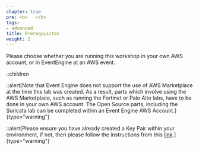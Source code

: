 ```yaml
---
chapter: true
pre: <b>   </b>
tags:
- advanced
title: Prerequisites
weight: 2
---
```


Please choose whether you are running this workshop in your own AWS account, or in EventEngine at an AWS event.

::children

::alert[Note that Event Engine does not support the use of AWS Marketplace at the time this lab was created. As a result, parts which involve using the AWS Marketplace, such as running the Fortinet or Palo Alto labs, have to be done in your own AWS account. The Open Source parts, including the Suricata lab can be completed within an Event Engine AWS Account.]{type="warning"}

::alert[Please ensure you have already created a Key Pair within your environment, if not, then please follow the instructions from this [link](https://docs.aws.amazon.com/AWSEC2/latest/UserGuide/create-key-pairs.html).]{type="warning"}

